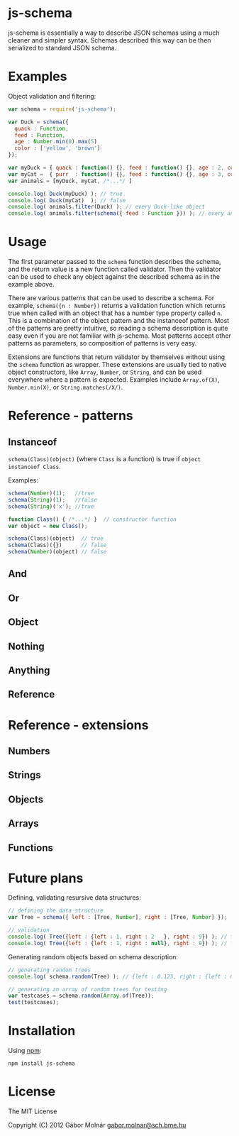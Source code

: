 js-schema
=========

js-schema is essentially a way to describe JSON schemas using a
much cleaner and simpler syntax. Schemas described this way
can be then serialized to standard JSON schema.

Examples
========

Object validation and filtering:

```javascript
var schema = require('js-schema');

var Duck = schema({
  quack : Function,
  feed : Function,
  age : Number.min(0).max(5)
  color : ['yellow', 'brown']
});

var myDuck = { quack : function() {}, feed : function() {}, age : 2, color : 'yellow' };
var myCat =  { purr  : function() {}, feed : function() {}, age : 3, color : 'black'  };
var animals = [myDuck, myCat, /*...*/ ]

console.log( Duck(myDuck) ); // true
console.log( Duck(myCat)  ); // false
console.log( animals.filter(Duck) ); // every Duck-like object
console.log( animals.filter(schema({ feed : Function })) ); // every animal that can be fed
```

Usage
=====

The first parameter passed to the `schema` function describes the schema, and the return value
is a new function called validator. Then the validator can be used to check any object against
the described schema as in the example above.

There are various patterns that can be used to describe a schema. For example,
`schema({n : Number})` returns a validation function which returns true when called
with an object that has a number type property called `n`. This is a combination of the
object pattern and the instanceof pattern. Most of the patterns are pretty intuitive, so
reading a schema description is quite easy even if you are not familiar with js-schema.
Most patterns accept other patterns as parameters, so composition of patterns is very easy.

Extensions are functions that return validator by themselves without using the `schema` function
as wrapper. These extensions are usually tied to native object constructors, like `Array`,
`Number`, or `String`, and can be used everywhere where a pattern is expected. Examples
include `Array.of(X)`, `Number.min(X)`, or `String.matches(/X/)`.

Reference - patterns
====================

Instanceof
----------

`schema(Class)(object)` (where `Class` is a function) is true if `object instanceof Class`.

Examples:
```javascript
schema(Number)(1);   //true
schema(String)(1);   //false
schema(String)('x'); //true

function Class() { /*...*/ }  // constructor function
var object = new Class();

schema(Class)(object)  // true
schema(Class)({})      // false
schema(Number)(object) // false
```

And
---

Or
--

Object
------

Nothing
-------

Anything
--------

Reference
---------

Reference - extensions
======================

Numbers
-------

Strings
-------

Objects
-------

Arrays
------

Functions
---------

Future plans
============

Defining, validating resursive data structures:

```javascript
// defining the data structure
var Tree = schema({ left : [Tree, Number], right : [Tree, Number] });

// validation
console.log( Tree({left : {left : 1, right : 2   }, right : 9}) ); // true
console.log( Tree({left : {left : 1, right : null}, right : 9}) ); // false
```

Generating random objects based on schema description:

```javascript
// generating random trees
console.log( schema.random(Tree) ); // {left : 0.123, right : {left : 0.2, right : 0.9}}

// generating an array of random trees for testing
var testcases = schema.random(Array.of(Tree));
test(testcases);
```

Installation
============

Using [npm](http://npmjs.org):

    npm install js-schema

License
=======

The MIT License

Copyright (C) 2012 Gábor Molnár <gabor.molnar@sch.bme.hu>

